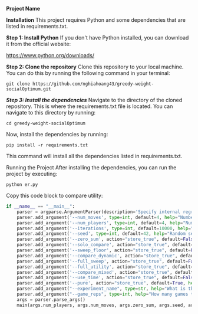 


**Project Name**

**Installation**
This project requires Python and some dependencies that are listed in requirements.txt.

**Step 1: Install Python**
If you don't have Python installed, you can download it from the official website:

https://www.python.org/downloads/

**Step 2: Clone the repository**
Clone this repository to your local machine. You can do this by running the following command in your terminal:

```
git clone https://github.com/nghiahoang43/greedy-weight-socialOptimum.git
```

***Step 3: Install the dependencies***
Navigate to the directory of the cloned repository. This is where the requirements.txt file is located. You can navigate to this directory by running:

```
cd greedy-weight-socialOptimum
```

Now, install the dependencies by running:

```
pip install -r requirements.txt
```
This command will install all the dependencies listed in requirements.txt.

Running the Project
After installing the dependencies, you can run the project by executing:
```
python er.py
```

Copy this code block to compare utility:
```python
if __name__ == "__main__":
    parser = argparse.ArgumentParser(description='Specify internal regret settings')
    parser.add_argument('--num_moves', type=int, default=4, help="Number of moves in the game, default 3")
    parser.add_argument('--num_players', type=int, default=4, help="Number of players in the game, default 2")
    parser.add_argument('--iterations', type=int, default=10000, help="Number of iterations to run regret minimization, default 1K")
    parser.add_argument('--seed', type=int, default=42, help="Random seed, default 42")
    parser.add_argument('--zero_sum', action="store_true", default=False, help="Make the game zero sum, default false")
    parser.add_argument('--solo_compare', action="store_true", default=False, help="Compare only RM and dynamic weights")
    parser.add_argument('--sweep_floor', action="store_true", default=False, help="Sweep floors")
    parser.add_argument('--compare_dynamic', action="store_true", default=False, help="Compare the variants of dynamic weights")
    parser.add_argument('--full_sweep', action="store_true", default=False, help="Sweep through all non dynamic methods")
    parser.add_argument('--full_utility', action="store_true", default=True, help="Sweep through all non dynamic methods")
    parser.add_argument('--compare_mixed', action="store_true", default=False, help="Compare mixed dynamic")
    parser.add_argument('--use_time', action="store_true", default=False, help="Compare time")
    parser.add_argument('--pure', action="store_true", default=True, help="Use pure strategies for regret minimization, default false")
    parser.add_argument("--experiment_name", type=str, help="What is this experiment called?", default="CYBERTRASH")
    parser.add_argument("--game_reps", type=int, help="How many games to repeat for", default=1)
    args = parser.parse_args()
    main(args.num_players, args.num_moves, args.zero_sum, args.seed, args.iterations, args.pure, args.experiment_name, args.game_reps)
```